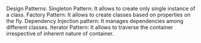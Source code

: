 Design Patterns:
Singleton Pattern: It allows to create only single instance of a class.
Factory Pattern: It allows to create classes based on properties on the fly.
Dependency Injection pattern: It manages dependencies among different classes.
Iterator Pattern: It allows to traverse the container irrespective of inherent nature of container.

